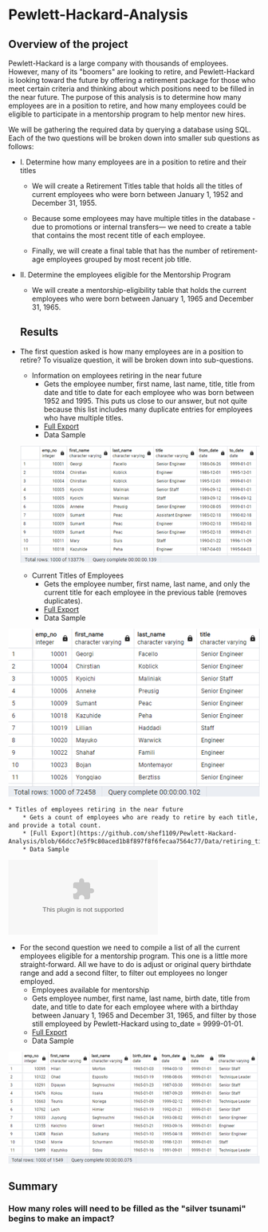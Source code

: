 # Pewlett-Hackard-Analysis

## Overview of the project
Pewlett-Hackard is a large company with thousands of employees. However, many of its "boomers" are looking to retire, and Pewlett-Hackard is looking toward the future by offering a retirement package for those who meet certain criteria and thinking about which positions need to be filled in the near future. The purpose of this analysis is to determine how many employees are in a position to retire, and how many employees could be eligible to participate in a mentorship program to help mentor new hires.

We will be gathering the required data by querying a database using SQL. Each of the two questions will be broken down into smaller sub questions as follows:

* I. Determine how many employees are in a position to retire and their titles
  * We will create a Retirement Titles table that holds all the titles of current employees who were born between January 1, 1952 and December 31, 1955.

  * Because some employees may have multiple titles in the database - due to promotions or internal transfers— we need to create a table that contains the most recent title of each employee.

  * Finally, we will create a final table that has the number of retirement-age employees grouped by most recent job title.

* II. Determine the employees eligible for the Mentorship Program
  * We will create a mentorship-eligibility table that holds the current employees who were born between January 1, 1965 and December 31, 1965.
  
  ## Results
* The first question asked is how many employees are in a position to retire? To visualize question, it will be broken down into sub-questions.
	* Information on employees retiring in the near future 
 	 	* Gets the employee number, first name, last name, title, title from date and title to date for each employee who was born between 1952 and 1995.  This puts us close to our answer, but not quite because this list includes many duplicate entries for employees who have multiple titles.
	 	* [Full Export]( https://github.com/shef1109/Pewlett-Hackard-Analysis/blob/723e1df7025ecf23c9826a3cb8f6ebc3266b188d/Data/retirement_titles.csv)
 	 	* Data Sample
 	 
  ![retirement_titles](Data/retirement_titles.png)
  
	* Current Titles of Employees 
   	 	* Gets the employee number, first name, last name, and only the current title for each employee in the previous table (removes duplicates). 
	 	* [Full Export](https://github.com/shef1109/Pewlett-Hackard-Analysis/blob/bc05f3cbb80929bb2626d8bf530ec93248a13720/Data/unique_titles.csv )
 	 	* Data Sample

 ![unique_titles](Data/unique_titles.png)
   
	* Titles of employees retiring in the near future
		* Gets a count of employees who are ready to retire by each title, and provide a total count.
		* [Full Export](https://github.com/shef1109/Pewlett-Hackard-Analysis/blob/66dcc7e5f9c80aced1b8f897f8f6fecaa7564c77/Data/retiring_titles.csv)
		* Data Sample
		
![retiring_titles](Data/retiring_titles.csv)

* For the second question we need to compile a list of all the current employees eligible for a mentorship program. This one is a little more straight-forward. All we have to do is adjust or original query birthdate range and add a second filter, to filter out employees no longer employed.
	* Employees available for mentorship 
	* Gets employee number, first name, last name, birth date, title from date, and title to date for each employee where with a birthday between January 1, 1965 and December 31, 1965, and filter by those still employeed by Pewlett-Hackard using to_date = 9999-01-01.
	* [Full Export](https://github.com/shef1109/Pewlett-Hackard-Analysis/blob/66dcc7e5f9c80aced1b8f897f8f6fecaa7564c77/Data/mentorship_eligibilty.csv)
	* Data Sample 
	
![mentorship_eligibility](Data/mentorship_eligibilty.png)

## Summary
### How many roles will need to be filled as the "silver tsunami" begins to make an impact?
